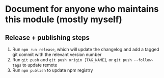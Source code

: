 # Document for anyone who maintains this module (mostly myself)

## Release + publishing steps

1. Run `npm run release`, which will update the changelog and add a tagged git commit with the relevant version number
2. Run `git push` and `git push origin [TAG_NAME]`, or `git push --follow-tags` to update remote
3. Run `npm publish` to update npm registry  
